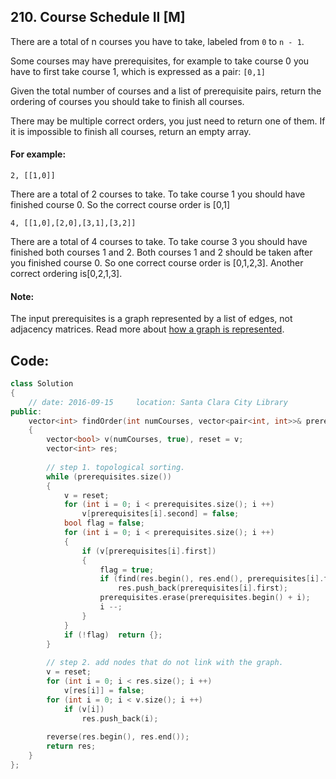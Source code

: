 ## 210. Course Schedule II [M]
There are a total of n courses you have to take, labeled from `0` to `n - 1`.   

Some courses may have prerequisites, for example to take course 0 you have to first take course 1, which is expressed as a pair: `[0,1]`   

Given the total number of courses and a list of prerequisite pairs, return the ordering of courses you should take to finish all courses.   

There may be multiple correct orders, you just need to return one of them. If it is impossible to finish all courses, return an empty array.   

#### For example:
```
2, [[1,0]]
```
There are a total of 2 courses to take. To take course 1 you should have finished course 0. So the correct course order is [0,1]

```
4, [[1,0],[2,0],[3,1],[3,2]]
```
There are a total of 4 courses to take. To take course 3 you should have finished both courses 1 and 2. Both courses 1 and 2 should be taken after you finished course 0. So one correct course order is [0,1,2,3]. Another correct ordering is[0,2,1,3].

#### Note:
The input prerequisites is a graph represented by a list of edges, not adjacency matrices. Read more about [how a graph is represented](https://www.khanacademy.org/computing/computer-science/algorithms/graph-representation/a/representing-graphs).

## Code:
```c++
class Solution 
{
    // date: 2016-09-15     location: Santa Clara City Library
public:
    vector<int> findOrder(int numCourses, vector<pair<int, int>>& prerequisites) 
    {
        vector<bool> v(numCourses, true), reset = v;
        vector<int> res;
        
        // step 1. topological sorting.
        while (prerequisites.size())
        {
            v = reset;
            for (int i = 0; i < prerequisites.size(); i ++)
                v[prerequisites[i].second] = false;
            bool flag = false;
            for (int i = 0; i < prerequisites.size(); i ++)
            {
                if (v[prerequisites[i].first])
                {
                    flag = true;
                    if (find(res.begin(), res.end(), prerequisites[i].first) == res.end())
                        res.push_back(prerequisites[i].first);
                    prerequisites.erase(prerequisites.begin() + i);
                    i --;
                }
            }
            if (!flag)  return {};
        }
        
        // step 2. add nodes that do not link with the graph.
        v = reset;
        for (int i = 0; i < res.size(); i ++)
            v[res[i]] = false;
        for (int i = 0; i < v.size(); i ++)
            if (v[i])
                res.push_back(i);
        
        reverse(res.begin(), res.end());
        return res;
    }
};
```
